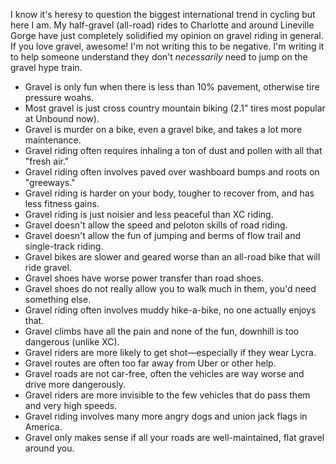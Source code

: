I know it's heresy to question the biggest international trend in cycling but here I am. My half-gravel (all-road) rides to Charlotte and around Lineville Gorge have just completely solidified my opinion on gravel riding in general. If you love gravel, awesome! I'm not writing this to be negative. I'm writing it to help someone understand they don't *necessarily* need to jump on the gravel hype train.

- Gravel is only fun when there is less than 10% pavement, otherwise tire pressure woahs.
- Most gravel is just cross country mountain biking (2.1" tires most popular at Unbound now).
- Gravel is murder on a bike, even a gravel bike, and takes a lot more maintenance.
- Gravel riding often requires inhaling a ton of dust and pollen with all that "fresh air."
- Gravel riding often involves paved over washboard bumps and roots on "greeways."
- Gravel riding is harder on your body, tougher to recover from, and has less fitness gains.
- Gravel riding is just noisier and less peaceful than XC riding.
- Gravel doesn't allow the speed and peloton skills of road riding.
- Gravel doesn't allow the fun of jumping and berms of flow trail and single-track riding.
- Gravel bikes are slower and geared worse than an all-road bike that will ride gravel.
- Gravel shoes have worse power transfer than road shoes.
- Gravel shoes do not really allow you to walk much in them, you'd need something else.
- Gravel riding often involves muddy hike-a-bike, no one actually enjoys that.
- Gravel climbs have all the pain and none of the fun, downhill is too dangerous (unlike XC).
- Gravel riders are more likely to get shot—especially if they wear Lycra.
- Gravel routes are often too far away from Uber or other help.
- Gravel roads are not car-free, often the vehicles are way worse and drive more dangerously.
- Gravel riders are more invisible to the few vehicles that do pass them and very high speeds.
- Gravel riding involves many more angry dogs and union jack flags in America.
- Gravel only makes sense if all your roads are well-maintained, flat gravel around you.